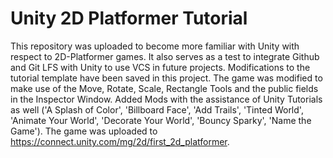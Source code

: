 # Unity 2D Platformer Tutorial

This repository was uploaded to become more familiar with Unity with respect to 2D-Platformer games. 
It also serves as a test to integrate Github and Git LFS with Unity to use VCS in future projects.
Modifications to the tutorial template have been saved in this project. The game was modified to make use of 
the Move, Rotate, Scale, Rectangle Tools and the public fields in the Inspector Window. 
Added Mods with the assistance of Unity Tutorials as well ('A Splash of Color', 'Billboard Face', 'Add Trails', 'Tinted World', 'Animate Your World',
'Decorate Your World', 'Bouncy Sparky', 'Name the Game'). The game was uploaded to https://connect.unity.com/mg/2d/first_2d_platformer. 
